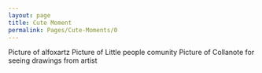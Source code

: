 ```yaml
---
layout: page
title: Cute Moment
permalink: Pages/Cute-Moments/0
---
```

Picture of alfoxartz
Picture of Little people comunity
Picture of Collanote for seeing drawings from artist
